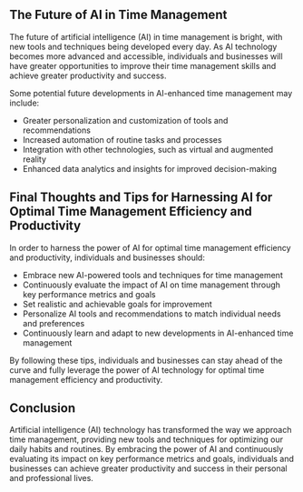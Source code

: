 

The Future of AI in Time Management
-----------------------------------

The future of artificial intelligence (AI) in time management is bright, with new tools and techniques being developed every day. As AI technology becomes more advanced and accessible, individuals and businesses will have greater opportunities to improve their time management skills and achieve greater productivity and success.

Some potential future developments in AI-enhanced time management may include:

* Greater personalization and customization of tools and recommendations
* Increased automation of routine tasks and processes
* Integration with other technologies, such as virtual and augmented reality
* Enhanced data analytics and insights for improved decision-making

Final Thoughts and Tips for Harnessing AI for Optimal Time Management Efficiency and Productivity
-------------------------------------------------------------------------------------------------

In order to harness the power of AI for optimal time management efficiency and productivity, individuals and businesses should:

* Embrace new AI-powered tools and techniques for time management
* Continuously evaluate the impact of AI on time management through key performance metrics and goals
* Set realistic and achievable goals for improvement
* Personalize AI tools and recommendations to match individual needs and preferences
* Continuously learn and adapt to new developments in AI-enhanced time management

By following these tips, individuals and businesses can stay ahead of the curve and fully leverage the power of AI technology for optimal time management efficiency and productivity.

Conclusion
----------

Artificial intelligence (AI) technology has transformed the way we approach time management, providing new tools and techniques for optimizing our daily habits and routines. By embracing the power of AI and continuously evaluating its impact on key performance metrics and goals, individuals and businesses can achieve greater productivity and success in their personal and professional lives.